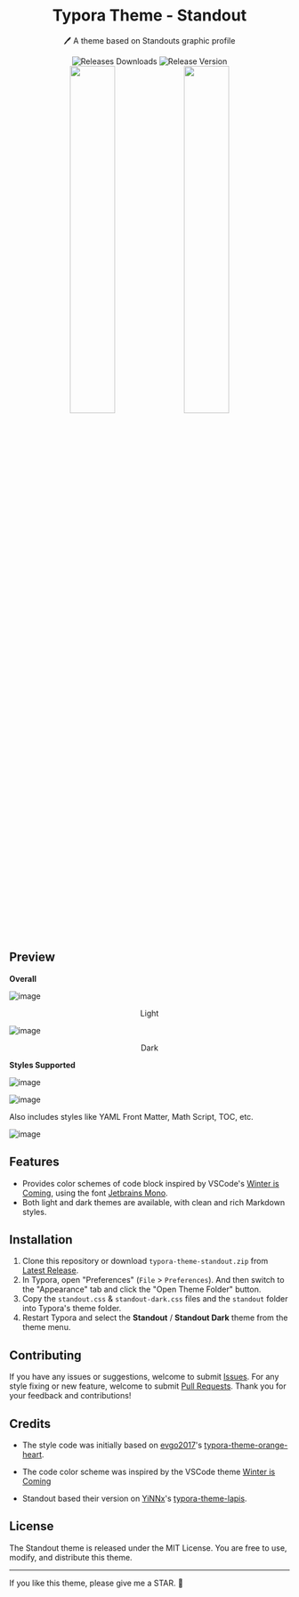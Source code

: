 <h1 align="center">
    Typora Theme - Standout
</h1>
<p align="center">
    🖊️ A theme based on Standouts graphic profile 
</p>
<div align="center">
      <img alt="Releases Downloads" src="https://img.shields.io/github/downloads/standout/typora-theme-standout/total?style=for-the-badge&color=32b0d3">  
      <img alt="Release Version" src="https://img.shields.io/github/v/release/standout/typora-theme-standout?style=for-the-badge&color=ca5eb4"></div>
<div align="center">
	<div>
		<img src="imgs/2.png" width="40%" />
		<img src="imgs/1.png" width="40%" />
	</div>
</div>


## Preview

**Overall**

![image](imgs/3.png)

<div align="center">Light</div>

![image](imgs/4.png)

<div align="center">Dark</div>

**Styles Supported**

![image](imgs/7.png)

![image](imgs/5.png)

Also includes styles like YAML Front Matter, Math Script, TOC, etc.

![image](imgs/6.png)

## Features

- Provides color schemes of code block inspired by VSCode's [Winter is Coming](https://vscodethemes.com/e/johnpapa.winteriscoming/winter-is-coming-light-no-italics), using the font [Jetbrains Mono](https://www.jetbrains.com/lp/mono/).
- Both light and dark themes are available, with clean and rich Markdown styles.

## Installation

1. Clone this repository or download `typora-theme-standout.zip` from [Latest Release](https://github.com/standout/typora-theme-standout/releases/latest).
2. In Typora, open "Preferences" (`File` > `Preferences`). And then switch to the "Appearance" tab and click the "Open Theme Folder" button.
3. Copy the `standout.css` & `standout-dark.css` files and the `standout` folder into Typora's theme folder.
4. Restart Typora and select the **Standout** / **Standout Dark** theme from the theme menu.

## Contributing

If you have any issues or suggestions, welcome to submit [Issues](https://github.com/standout/typora-theme-standout/issues). For any style fixing or new feature, welcome to submit [Pull Requests](https://github.com/standout/typora-theme-standout/pulls). Thank you for your feedback and contributions!

## Credits

- The style code was initially based on [evgo2017](https://github.com/evgo2017)'s [typora-theme-orange-heart](https://github.com/evgo2017/typora-theme-orange-heart).

- The code color scheme was inspired by the VSCode theme [Winter is Coming](https://vscodethemes.com/e/johnpapa.winteriscoming/winter-is-coming-light-no-italics)

- Standout based their version on [YiNNx](https://github.com/YiNNx)'s [typora-theme-lapis](https://github.com/YiNNx/typora-theme-lapis).

## License

The Standout theme is released under the MIT License. You are free to use, modify, and distribute this theme.

---

If you like this theme, please give me a STAR. :raised_hands:
